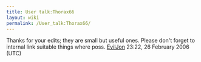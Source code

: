 ```yaml
---
title: User talk:Thorax66
layout: wiki
permalink: /User_talk:Thorax66/
---
```


Thanks for your edits; they are small but useful ones. Please don't
forget to internal link suitable things where poss.
[EvilJon](/User:EvilJon "wikilink") 23:22, 26 February 2006 (UTC)